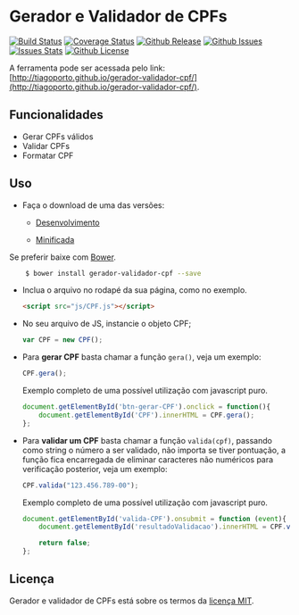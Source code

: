 # Gerador e Validador de CPFs

[![Build Status](https://travis-ci.org/tiagoporto/gerador-validador-cpf.svg?branch=master&style=flat-square)](https://travis-ci.org/tiagoporto/gerador-validador-cpf)
[![Coverage Status](https://img.shields.io/coveralls/tiagoporto/gerador-validador-cpf.svg)](https://coveralls.io/github/tiagoporto/gerador-validador-cpf)
[![Github Release](https://img.shields.io/github/release/tiagoporto/gerador-validador-cpf.svg)](https://github.com/tiagoporto/gerador-validador-cpf)
[![Github Issues](https://img.shields.io/github/issues/tiagoporto/gerador-validador-cpf.svg)](https://github.com/tiagoporto/gerador-validador-cpf/issues)
[![Issues Stats](http://issuestats.com/github/Tiagoporto/gerador-validador-cpf/badge/issue)](https://github.com/tiagoporto/gerador-validador-cpf/issues)
[![Github License](https://img.shields.io/github/license/tiagoporto/gerador-validador-cpf.svg)](http://opensource.org/licenses/MIT)

A ferramenta pode ser acessada pelo link: [http://tiagoporto.github.io/gerador-validador-cpf/](http://tiagoporto.github.io/gerador-validador-cpf/).

## Funcionalidades

* Gerar CPFs válidos
* Validar CPFs
* Formatar CPF

## Uso

* Faça o download de uma das versões:

	* [Desenvolvimento](https://raw.githubusercontent.com/tiagoporto/gerador-validador-cpf/master/public/js/CPF.js)

	* [Minificada](https://raw.githubusercontent.com/tiagoporto/gerador-validador-cpf/master/public/js/CPF.min.js)

Se preferir baixe com [Bower](http://bower.io/).

```sh
	$ bower install gerador-validador-cpf --save
```

* Inclua o arquivo no rodapé da sua página, como no exemplo.

	```html
	<script src="js/CPF.js"></script>
	```

* No seu arquivo de JS, instancie o objeto CPF;

	```javascript
	var CPF = new CPF();
	```

* Para __gerar CPF__ basta chamar a função `gera()`, veja um exemplo:

	```javascript
	CPF.gera();
	```

	Exemplo completo de uma possível utilização com javascript puro.

	```javascript
	document.getElementById('btn-gerar-CPF').onclick = function(){
		document.getElementById('CPF').innerHTML = CPF.gera();
	};
	```

* Para __validar um CPF__ basta chamar a função `valida(cpf)`, passando como string o número a ser validado, não importa se tiver pontuação, a função fica encarregada de eliminar caracteres não numéricos para verificação posterior, veja um exemplo:

	```javascript
	CPF.valida("123.456.789-00");
	```

	Exemplo completo de uma possível utilização com javascript puro.

	```javascript
	document.getElementById('valida-CPF').onsubmit = function (event){
		document.getElementById('resultadoValidacao').innerHTML = CPF.valida(document.getElementById('cpf').value);

		return false;
	};
	```


## Licença

Gerador e validador de CPFs está sobre os termos da [licença MIT](http://opensource.org/licenses/MIT).
